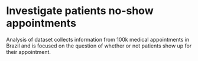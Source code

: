 # Investigate patients no-show appointments
 Analysis of dataset collects information from 100k medical appointments in Brazil and is focused on the question of whether or not patients show up for their appointment.
